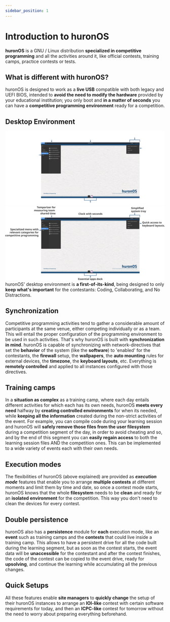 ```yaml
---
sidebar_position: 1
---
```

# Introduction to huronOS
**huronOS** is a GNU / Linux distribution **specialized in competitive programming** and all the activities around it, like official contests, training camps, practice contests or tests.

## What is different with huronOS?
huronOS is designed to work as a **live USB** compatible with both legacy and UEFI BIOS, intended to **avoid the need to modify the hardware** provided by your educational institution; you only boot and **in a matter of seconds** you can have a **competitive programming environment** ready for a competition.

## Desktop Environment
![huronOS' Desktop Environment](assets/themed/dark/huronOS-desktop-enviroment.svg#gh-dark-mode-only)
![huronOS' Desktop Environment](assets/themed/light/huronOS-desktop-enviroment.svg#gh-light-mode-only)
huronOS' desktop environment is **a first-of-its-kind**, being designed to only **keep what's important** for the contestants: Coding, Collaborating, and No Distractions.

## Synchronization 
Competitive programming activities tend to gather a considerable amount of participants at the same venue, either competing individually or as a team. This will entail the proper configuration of the programming environment to be used in such activities. That's why huronOS is built with **synchronization in mind**. huronOS is capable of synchronizing with network-directives that set the **behavior** of the system (like the **software**) to 'enabled' for the contestants, the **firewall** setup, the **wallpapers**, the **auto mounting** rules for external devices, the **timezone**, the **keyboard layouts**, etc. Everything is **remotely controlled** and applied to all instances configured with those directives.

## Training camps
In a **situation as complex** as a training camp, where each day entails different activities for which each has its own needs, huronOS **meets every need** halfway by **creating controlled environments** for when its needed, while **keeping all the information** created during the non-strict activities of the event. For example, you can compile code during your learning session and huronOS will **safely remove those files from the user filesystem** during a competition segment of the day, in order to avoid cheating and so, and by the end of this segment you can **easily regain access** to both the learning session files AND the competition ones. This can be implemented to a wide variety of events each with their own needs. 

## Execution modes
The flexibilities of huronOS (above explained) are provided as ***execution mode*** features that enable you to arrange **multiple contests** at different moments and limit them by time and date, so once a contest mode starts, huronOS knows that the whole **filesystem** needs to be **clean** and ready for an **isolated environment** for the competition. This way you don't need to clean the devices for every contest.

## Double persistence
huronOS also has a **persistence** module for **each** execution mode, like an **event** such as training camps and the **contests** that could live inside a training camp. This allows to have a persistent drive for all the code built during the learning segment, but as soon as the contest starts, the event data will be **unaccessible** for the contestant and after the contest finishes, the code of the contest can be copied to the event drive, ready for **upsolving**, and continue the learning while accumulating all the previous changes. 

## Quick Setups
All these features enable **site managers** to **quickly change** the setup of their huronOS instances to arrange an **IOI-like** contest with certain software requirements for today, and then an **ICPC-like** contest for tomorrow without the need to worry about preparing everything beforehand.
